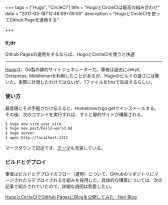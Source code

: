 +++
tags = ["Hugo", "CircleCI"]
title = "HugoとCircleCIは最高の組み合わせ"
date = "2017-03-18T12:46:09+09:00"
description = "HugoとCircleCIを使ってGithub Pageを運用する"

+++

### tl;dr

Github Pagesの運用をするならば、HugoとCircleCIを使うと快適

---

[Hugo](https://gohugo.io/)は、Go製の静的サイトジェネレーターだ。筆者は過去にJekyll, Octopress, Middlemanを利用したことがあるが、Hugoのビルドの速さには驚いた。実際に計測したわけではないが、1ファイルを1msで生成するらしい。

### 使い方

最低限にその手軽さだけ伝えると、Homebrewかgo getでインストールする。その後、次のコマンドを実行すれば、すぐに静的サイトが構築される。

```sh
$ hugo new site your_site
$ huge new post/hello-world.md
$ hugo server
$ open http://localhost:1313
```

マークダウンで記述でき、[テーマ](http://themes.gohugo.io/)も充実している。

### ビルドとデプロイ

筆者はビルドとデプロイのフロー（運用）について、Githubのリポジトリにマージされたらデプロイされる仕組みを採用した。具体的な構築については、次の記事で紹介されていたので、詳細な説明は割愛したい。

[HugoとCircleCIでGitHub PagesにBlogを公開してみた · Hori Blog](https://hori-ryota.com/blog/create-blog-with-hugo-and-circleci/)

